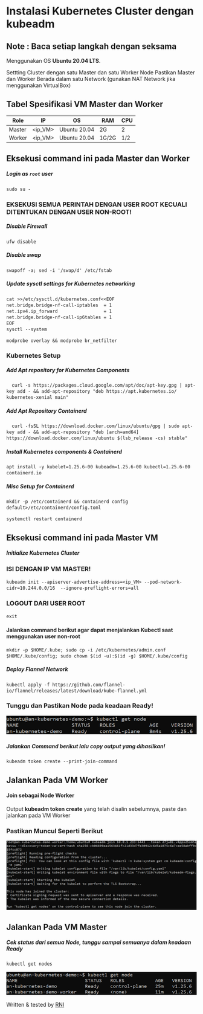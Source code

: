 # Instalasi Kubernetes Cluster dengan kubeadm
## Note : Baca setiap langkah dengan seksama
Menggunakan OS __Ubuntu 20.04 LTS__.

Settting Cluster dengan satu Master dan satu Worker Node
Pastikan Master dan Worker Berada dalam satu Network (gunakan NAT Network jika menggunakan VirtualBox)

## Tabel Spesifikasi VM Master dan Worker
|Role|IP|OS|RAM|CPU|
|----|----|----|----|----|
|Master|<ip_VM>|Ubuntu 20.04|2G|2|
|Worker|<ip_VM>|Ubuntu 20.04|1G/2G|1/2|

## Eksekusi command ini pada Master dan Worker
##### Login as `root` user
```
sudo su -
```
### EKSEKUSI SEMUA PERINTAH DENGAN USER ROOT KECUALI DITENTUKAN DENGAN USER NON-ROOT!
##### Disable Firewall
```
ufw disable
```
##### Disable swap
```
swapoff -a; sed -i '/swap/d' /etc/fstab
```
##### Update sysctl settings for Kubernetes networking
```
cat >>/etc/sysctl.d/kubernetes.conf<<EOF
net.bridge.bridge-nf-call-iptables  = 1
net.ipv4.ip_forward                 = 1
net.bridge.bridge-nf-call-ip6tables = 1
EOF
sysctl --system
```

```
modprobe overlay && modprobe br_netfilter
```
### Kubernetes Setup
##### Add Apt repository for Kubernetes Components
```
  curl -s https://packages.cloud.google.com/apt/doc/apt-key.gpg | apt-key add - && add-apt-repository "deb https://apt.kubernetes.io/ kubernetes-xenial main"
```
##### Add Apt Repository Containerd
```
  curl -fsSL https://download.docker.com/linux/ubuntu/gpg | sudo apt-key add - && add-apt-repository "deb [arch=amd64] https://download.docker.com/linux/ubuntu $(lsb_release -cs) stable"
```
##### Install Kubernetes components & Containerd
```
apt install -y kubelet=1.25.6-00 kubeadm=1.25.6-00 kubectl=1.25.6-00 containerd.io
```
##### Misc Setup for Containerd
```
mkdir -p /etc/containerd && containerd config default>/etc/containerd/config.toml
```

```
systemctl restart containerd
```

## Eksekusi command ini pada Master VM
##### Initialize Kubernetes Cluster
### ISI DENGAN IP VM MASTER!
```
kubeadm init --apiserver-advertise-address=<ip_VM> --pod-network-cidr=10.244.0.0/16  --ignore-preflight-errors=all
```

### LOGOUT DARI USER ROOT
```
exit
```
#### Jalankan command berikut agar dapat menjalankan Kubectl saat menggunakan user non-root
```
mkdir -p $HOME/.kube; sudo cp -i /etc/kubernetes/admin.conf $HOME/.kube/config; sudo chown $(id -u):$(id -g) $HOME/.kube/config
```
##### Deploy Flannel Network 
```
kubectl apply -f https://github.com/flannel-io/flannel/releases/latest/download/kube-flannel.yml
```
### Tunggu dan Pastikan Node pada keadaan Ready!
![This is an image](assets/master_success.png)
##### Jalankan Command berikut lalu copy output yang dihasilkan!
```
kubeadm token create --print-join-command
```


## Jalankan Pada VM Worker
#### Join sebagai Node Worker
Output __kubeadm token create__ yang telah disalin sebelumnya, paste dan jalankan pada VM Worker
### Pastikan Muncul Seperti Berikut 
![This is an image](assets/worker_success.png)
## Jalankan Pada VM Master
##### Cek status dari semua Node, tunggu sampai semuanya dalam keadaan Ready
```
kubectl get nodes
```
![This is an image](assets/all_ready.png)

Written & tested by [RNI](https://github.com/maplezs)
